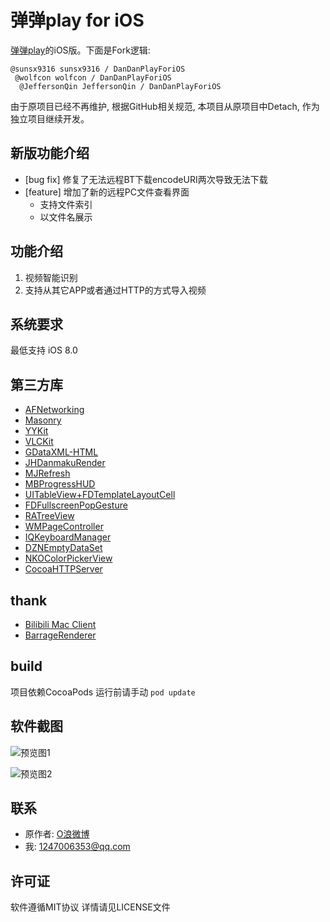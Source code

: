 # 弹弹play for iOS

[弹弹play](http://www.dandanplay.com/)的iOS版。下面是Fork逻辑:

```
@sunsx9316 sunsx9316 / DanDanPlayForiOS
 @wolfcon wolfcon / DanDanPlayForiOS
  @JeffersonQin JeffersonQin / DanDanPlayForiOS
```

由于原项目已经不再维护, 根据GitHub相关规范, 本项目从原项目中Detach, 作为独立项目继续开发。

## 新版功能介绍

- [bug fix] 修复了无法远程BT下载encodeURI两次导致无法下载
- [feature] 增加了新的远程PC文件查看界面
    - 支持文件索引
    - 以文件名展示

## 功能介绍
1. 视频智能识别
2. 支持从其它APP或者通过HTTP的方式导入视频

## 系统要求
最低支持 iOS 8.0

## 第三方库
* [AFNetworking](https://github.com/AFNetworking/AFNetworking)
* [Masonry](https://github.com/SnapKit/Masonry)
* [YYKit](https://github.com/ibireme/YYKit)
* [VLCKit](https://code.videolan.org/videolan/VLCKit)
* [GDataXML-HTML](https://github.com/graetzer/GDataXML-HTML)
* [JHDanmakuRender](https://github.com/sunsx9316/JHDanmakuRender)
* [MJRefresh](https://github.com/CoderMJLee/MJRefresh)
* [MBProgressHUD](https://github.com/jdg/MBProgressHUD)
* [UITableView+FDTemplateLayoutCell](https://github.com/forkingdog/UITableView-FDTemplateLayoutCell)
* [FDFullscreenPopGesture](https://github.com/forkingdog/FDFullscreenPopGesture)
* [RATreeView](https://github.com/Augustyniak/RATreeView)
* [WMPageController](https://github.com/wangmchn/WMPageController)
* [IQKeyboardManager](https://github.com/hackiftekhar/IQKeyboardManager)
* [DZNEmptyDataSet](https://github.com/dzenbot/DZNEmptyDataSet)
* [NKOColorPickerView](https://github.com/nakiostudio/NKOColorPickerView)
* [CocoaHTTPServer](https://github.com/robbiehanson/CocoaHTTPServer)

## thank
* [Bilibili Mac Client](https://github.com/typcn/bilibili-mac-client)
* [BarrageRenderer](https://github.com/unash/BarrageRenderer)

## build
项目依赖CocoaPods 运行前请手动 ```pod update ```

## 软件截图
![预览图1](http://wx1.sinaimg.cn/mw690/005tgoOjgy1ff125h3tj9j30vk0hs7eb.jpg)

![预览图2](http://wx1.sinaimg.cn/mw690/005tgoOjgy1ff125pbx12j30hs0vk4b5.jpg)

## 联系
- 原作者: [O浪微博](http://weibo.com/u/2996607392)
- 我: 1247006353@qq.com

## 许可证
软件遵循MIT协议 详情请见LICENSE文件
